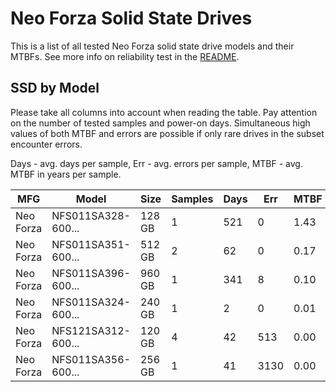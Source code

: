 Neo Forza Solid State Drives
============================

This is a list of all tested Neo Forza solid state drive models and their MTBFs. See
more info on reliability test in the [README](https://github.com/linuxhw/SMART).

SSD by Model
------------

Please take all columns into account when reading the table. Pay attention on the
number of tested samples and power-on days. Simultaneous high values of both MTBF
and errors are possible if only rare drives in the subset encounter errors.

Days - avg. days per sample,
Err  - avg. errors per sample,
MTBF - avg. MTBF in years per sample.

| MFG       | Model              | Size   | Samples | Days  | Err   | MTBF |
|-----------|--------------------|--------|---------|-------|-------|------|
| Neo Forza | NFS011SA328-600... | 128 GB | 1       | 521   | 0     | 1.43   |
| Neo Forza | NFS011SA351-600... | 512 GB | 2       | 62    | 0     | 0.17   |
| Neo Forza | NFS011SA396-600... | 960 GB | 1       | 341   | 8     | 0.10   |
| Neo Forza | NFS011SA324-600... | 240 GB | 1       | 2     | 0     | 0.01   |
| Neo Forza | NFS121SA312-600... | 120 GB | 4       | 42    | 513   | 0.00   |
| Neo Forza | NFS011SA356-600... | 256 GB | 1       | 41    | 3130  | 0.00   |

